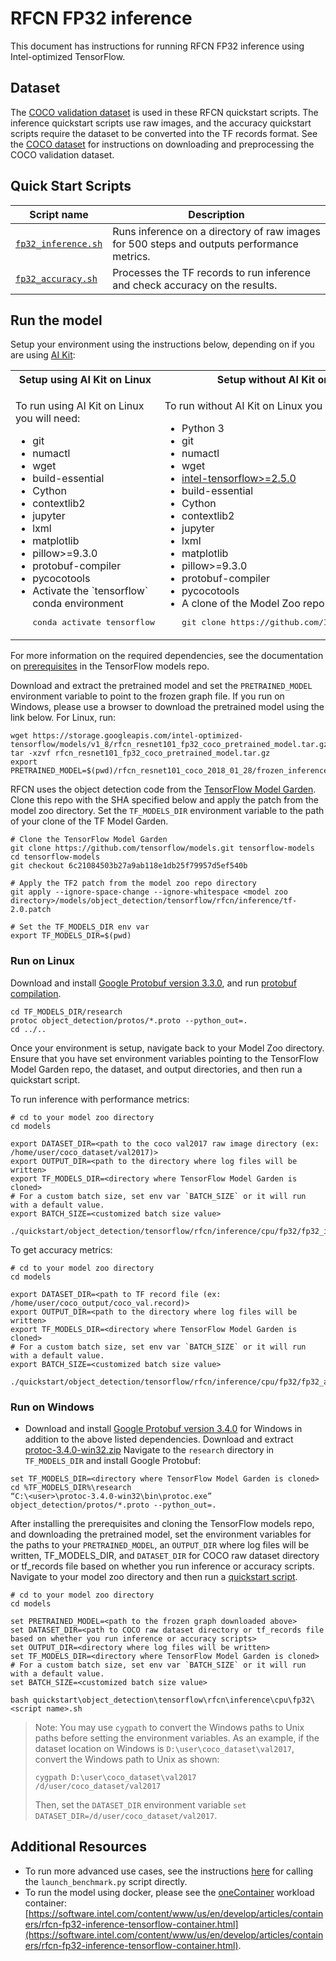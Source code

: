 <!--- 0. Title -->
# RFCN FP32 inference

<!-- 10. Description -->

This document has instructions for running RFCN FP32 inference using
Intel-optimized TensorFlow.


<!--- 30. Datasets -->
## Dataset

The [COCO validation dataset](http://cocodataset.org) is used in these
RFCN quickstart scripts. The inference quickstart scripts use raw images,
and the accuracy quickstart scripts require the dataset to be converted
into the TF records format.
See the [COCO dataset](/datasets/coco/README.md) for instructions on
downloading and preprocessing the COCO validation dataset.


<!--- 40. Quick Start Scripts -->
## Quick Start Scripts

| Script name | Description |
|-------------|-------------|
| [`fp32_inference.sh`](/quickstart/object_detection/tensorflow/rfcn/inference/cpu/fp32/fp32_inference.sh) | Runs inference on a directory of raw images for 500 steps and outputs performance metrics. |
| [`fp32_accuracy.sh`](/quickstart/object_detection/tensorflow/rfcn/inference/cpu/fp32/fp32_accuracy.sh) | Processes the TF records to run inference and check accuracy on the results. |

<!--- 50. AI Kit -->
## Run the model

Setup your environment using the instructions below, depending on if you are
using [AI Kit](/docs/general/tensorflow/AIKit.md):

<table>
  <tr>
    <th>Setup using AI Kit on Linux</th>
    <th>Setup without AI Kit on Linux</th>
    <th>Setup without AI Kit on Windows</th>
  </tr>
  <tr>
    <td>
      <p>To run using AI Kit on Linux you will need:</p>
      <ul>
        <li>git
        <li>numactl
        <li>wget
        <li>build-essential
        <li>Cython
        <li>contextlib2
        <li>jupyter
        <li>lxml
        <li>matplotlib
        <li>pillow>=9.3.0
        <li>protobuf-compiler
        <li>pycocotools
        <li>Activate the `tensorflow` conda environment
        <pre>conda activate tensorflow</pre>
      </ul>
    </td>
    <td>
      <p>To run without AI Kit on Linux you will need:</p>
      <ul>
        <li>Python 3
        <li>git
        <li>numactl
        <li>wget
        <li><a href="https://pypi.org/project/intel-tensorflow/">intel-tensorflow>=2.5.0</a>
        <li>build-essential
        <li>Cython
        <li>contextlib2
        <li>jupyter
        <li>lxml
        <li>matplotlib
        <li>pillow>=9.3.0
        <li>protobuf-compiler
        <li>pycocotools
        <li>A clone of the Model Zoo repo<br />
        <pre>git clone https://github.com/IntelAI/models.git</pre>
      </ul>
    </td>
    <td>
      <p>To run without AI Kit on Windows you will need:</p>
      <ul>
        <li><a href="/docs/general/Windows.md">Intel Model Zoo on Windows Systems prerequisites</a>
        <li>build-essential
        <li>Cython
        <li>contextlib2
        <li>jupyter
        <li>lxml
        <li>matplotlib
        <li>pillow>=9.3.0
        <li>protobuf-compiler
        <li>pycocotools
        <li>A clone of the Model Zoo repo<br />
        <pre>git clone https://github.com/IntelAI/models.git</pre>
      </ul>
    </td>
  </tr>
</table>

For more information on the required dependencies, see the documentation on [prerequisites](https://github.com/tensorflow/models/blob/6c21084503b27a9ab118e1db25f79957d5ef540b/research/object_detection/g3doc/installation.md#installation)
in the TensorFlow models repo.

Download and extract the pretrained model and set the `PRETRAINED_MODEL`
environment variable to point to the frozen graph file.
If you run on Windows, please use a browser to download the pretrained model using the link below.
For Linux, run:
```
wget https://storage.googleapis.com/intel-optimized-tensorflow/models/v1_8/rfcn_resnet101_fp32_coco_pretrained_model.tar.gz
tar -xzvf rfcn_resnet101_fp32_coco_pretrained_model.tar.gz
export PRETRAINED_MODEL=$(pwd)/rfcn_resnet101_coco_2018_01_28/frozen_inference_graph.pb
```

RFCN uses the object detection code from the [TensorFlow Model Garden](https://github.com/tensorflow/models).
Clone this repo with the SHA specified below and apply the patch from the model zoo directory.
Set the `TF_MODELS_DIR` environment variable to the path of your clone of the TF Model Garden.
```
# Clone the TensorFlow Model Garden
git clone https://github.com/tensorflow/models.git tensorflow-models
cd tensorflow-models
git checkout 6c21084503b27a9ab118e1db25f79957d5ef540b

# Apply the TF2 patch from the model zoo repo directory
git apply --ignore-space-change --ignore-whitespace <model zoo directory>/models/object_detection/tensorflow/rfcn/inference/tf-2.0.patch

# Set the TF_MODELS_DIR env var
export TF_MODELS_DIR=$(pwd)
```

### Run on Linux
Download and install [Google Protobuf version 3.3.0](https://github.com/google/protobuf/releases/download/v3.3.0/protoc-3.3.0-linux-x86_64.zip), and
run [protobuf compilation](https://github.com/tensorflow/models/blob/6c21084503b27a9ab118e1db25f79957d5ef540b/research/object_detection/g3doc/installation.md#protobuf-compilation).
```
cd TF_MODELS_DIR/research
protoc object_detection/protos/*.proto --python_out=.
cd ../..
```

Once your environment is setup, navigate back to your Model Zoo directory. Ensure that
you have set environment variables pointing to the TensorFlow Model Garden repo, the dataset,
and output directories, and then run a quickstart script.

To run inference with performance metrics:
```
# cd to your model zoo directory
cd models

export DATASET_DIR=<path to the coco val2017 raw image directory (ex: /home/user/coco_dataset/val2017)>
export OUTPUT_DIR=<path to the directory where log files will be written>
export TF_MODELS_DIR=<directory where TensorFlow Model Garden is cloned>
# For a custom batch size, set env var `BATCH_SIZE` or it will run with a default value.
export BATCH_SIZE=<customized batch size value>

./quickstart/object_detection/tensorflow/rfcn/inference/cpu/fp32/fp32_inference.sh
```

To get accuracy metrics:
```
# cd to your model zoo directory
cd models

export DATASET_DIR=<path to TF record file (ex: /home/user/coco_output/coco_val.record)>
export OUTPUT_DIR=<path to the directory where log files will be written>
export TF_MODELS_DIR=<directory where TensorFlow Model Garden is cloned>
# For a custom batch size, set env var `BATCH_SIZE` or it will run with a default value.
export BATCH_SIZE=<customized batch size value>

./quickstart/object_detection/tensorflow/rfcn/inference/cpu/fp32/fp32_accuracy.sh
```

### Run on Windows
* Download and install [Google Protobuf version 3.4.0]((https://github.com/protocolbuffers/protobuf/releases/tag/v3.4.0)) for Windows in addition to the above listed dependencies.
Download and extract [protoc-3.4.0-win32.zip](https://github.com/protocolbuffers/protobuf/releases/download/v3.4.0/protoc-3.4.0-win32.zip)
Navigate to the `research` directory in `TF_MODELS_DIR` and install Google Protobuf:
```
set TF_MODELS_DIR=<directory where TensorFlow Model Garden is cloned>
cd %TF_MODELS_DIR%\research
“C:\<user>\protoc-3.4.0-win32\bin\protoc.exe” object_detection/protos/*.proto --python_out=.
```

After installing the prerequisites and cloning the TensorFlow models repo, and downloading the pretrained model,
set the environment variables for the paths to your `PRETRAINED_MODEL`, an `OUTPUT_DIR` where log files will be written,
TF_MODELS_DIR, and `DATASET_DIR` for COCO raw dataset directory or tf_records file based on whether you run inference or accuracy scripts.
Navigate to your model zoo directory and then run a [quickstart script](#quick-start-scripts).
```
# cd to your model zoo directory
cd models

set PRETRAINED_MODEL=<path to the frozen graph downloaded above>
set DATASET_DIR=<path to COCO raw dataset directory or tf_records file based on whether you run inference or accuracy scripts>
set OUTPUT_DIR=<directory where log files will be written>
set TF_MODELS_DIR=<directory where TensorFlow Model Garden is cloned>
# For a custom batch size, set env var `BATCH_SIZE` or it will run with a default value.
set BATCH_SIZE=<customized batch size value>

bash quickstart\object_detection\tensorflow\rfcn\inference\cpu\fp32\<script name>.sh
```
> Note: You may use `cygpath` to convert the Windows paths to Unix paths before setting the environment variables. 
As an example, if the dataset location on Windows is `D:\user\coco_dataset\val2017`, convert the Windows path to Unix as shown:
> ```
> cygpath D:\user\coco_dataset\val2017
> /d/user/coco_dataset/val2017
>```
>Then, set the `DATASET_DIR` environment variable `set DATASET_DIR=/d/user/coco_dataset/val2017`.

<!--- 90. Resource Links-->
## Additional Resources

* To run more advanced use cases, see the instructions [here](Advanced.md)
  for calling the `launch_benchmark.py` script directly.
* To run the model using docker, please see the [oneContainer](http://software.intel.com/containers)
  workload container:<br />
  [https://software.intel.com/content/www/us/en/develop/articles/containers/rfcn-fp32-inference-tensorflow-container.html](https://software.intel.com/content/www/us/en/develop/articles/containers/rfcn-fp32-inference-tensorflow-container.html).

